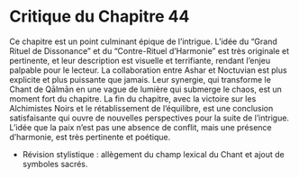 # Critique du Chapitre 44

Ce chapitre est un point culminant épique de l’intrigue. L’idée du “Grand Rituel de Dissonance” et du “Contre-Rituel d’Harmonie” est très originale et pertinente, et leur description est visuelle et terrifiante, rendant l’enjeu palpable pour le lecteur.
La collaboration entre Ashar et Noctuvian est plus explicite et plus puissante que jamais. Leur synergie, qui transforme le Chant de Qālmān en une vague de lumière qui submerge le chaos, est un moment fort du chapitre.
La fin du chapitre, avec la victoire sur les Alchimistes Noirs et le rétablissement de l’équilibre, est une conclusion satisfaisante qui ouvre de nouvelles perspectives pour la suite de l’intrigue. L’idée que la paix n’est pas une absence de conflit, mais une présence d’harmonie, est très pertinente et poétique.
- Révision stylistique : allègement du champ lexical du Chant et ajout de symboles sacrés.

